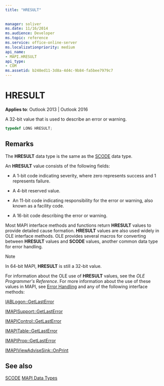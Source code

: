 ```yaml
---
title: "HRESULT"
 
 
manager: soliver
ms.date: 11/16/2014
ms.audience: Developer
ms.topic: reference
ms.service: office-online-server
ms.localizationpriority: medium
api_name:
- MAPI.HRESULT
api_type:
- COM
ms.assetid: b248ed11-3d8a-4d4c-9b84-fa5bee7979c7
---
```


# HRESULT

**Applies to**: Outlook 2013 | Outlook 2016
  
A 32-bit value that is used to describe an error or warning.
  
```cpp
typedef LONG HRESULT;
```

## Remarks

The **HRESULT** data type is the same as the [SCODE](scode.md) data type.

An **HRESULT** value consists of the following fields:
  
- A 1-bit code indicating severity, where zero represents success and 1 represents failure.

- A 4-bit reserved value.

- An 11-bit code indicating responsibility for the error or warning, also known as a facility code.

- A 16-bit code describing the error or warning.

Most MAPI interface methods and functions return **HRESULT** values to provide detailed cause formation. **HRESULT** values are also used widely in OLE interface methods. OLE provides several macros for converting between **HRESULT** values and **SCODE** values, another common data type for error handling.
  
> [!NOTE]
> In 64-bit MAPI, **HRESULT** is still a 32-bit value.
  
For information about the OLE use of **HRESULT** values, see the  *OLE Programmer's Reference*. For more information about the use of these values in MAPI, see [Error Handling](error-handling-in-mapi.md) and any of the following interface methods:
  
[IABLogon::GetLastError](iablogon-getlasterror.md)
  
[IMAPISupport::GetLastError](imapisupport-getlasterror.md)
  
[IMAPIControl::GetLastError](imapicontrol-getlasterror.md)
  
[IMAPITable::GetLastError](imapitable-getlasterror.md)
  
[IMAPIProp::GetLastError](imapiprop-getlasterror.md)
  
[IMAPIViewAdviseSink::OnPrint](imapiviewadvisesink-onprint.md)
  
## See also

[SCODE](scode.md)
[MAPI Data Types](mapi-data-types.md)
